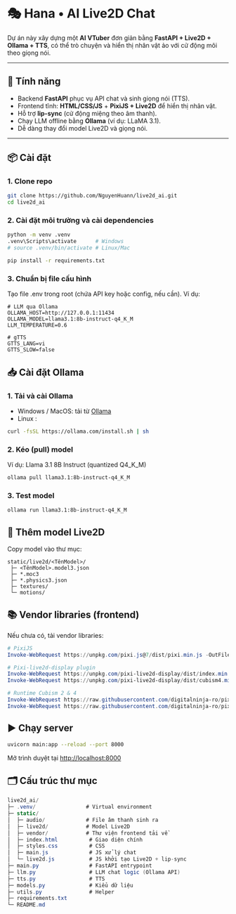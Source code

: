 # 🎭 Hana • AI Live2D Chat

Dự án này xây dựng một **AI VTuber** đơn giản bằng **FastAPI + Live2D + Ollama + TTS**, có thể trò chuyện và hiển thị nhân vật ảo với cử động môi theo giọng nói.

---

## 🚀 Tính năng
- Backend **FastAPI** phục vụ API chat và sinh giọng nói (TTS).
- Frontend tĩnh: **HTML/CSS/JS** + **PixiJS + Live2D** để hiển thị nhân vật.
- Hỗ trợ **lip-sync** (cử động miệng theo âm thanh).
- Chạy LLM offline bằng **Ollama** (ví dụ: LLaMA 3.1).
- Dễ dàng thay đổi model Live2D và giọng nói.

---

## 📦 Cài đặt

### 1. Clone repo
```bash
git clone https://github.com/NguyenHuann/live2d_ai.git
cd live2d_ai
```

### 2. Cài đặt môi trường và cài dependencies
```bash
python -m venv .venv
.venv\Scripts\activate      # Windows
# source .venv/bin/activate # Linux/Mac

pip install -r requirements.txt
```

### 3. Chuẩn bị file cấu hình

Tạo file .env trong root (chứa API key hoặc config, nếu cần). Ví dụ:
```env
# LLM qua Ollama
OLLAMA_HOST=http://127.0.0.1:11434
OLLAMA_MODEL=llama3.1:8b-instruct-q4_K_M
LLM_TEMPERATURE=0.6

# gTTS
GTTS_LANG=vi
GTTS_SLOW=false
```

## 📥 Cài đặt Ollama

### 1. Tải và cài Ollama

- Windows / MacOS: tải từ [Ollama](https://ollama.ai/download)
- Linux :
```bash
curl -fsSL https://ollama.com/install.sh | sh
```

### 2. Kéo (pull) model
Ví dụ: Llama 3.1 8B Instruct (quantized Q4_K_M)
```bash
ollama pull llama3.1:8b-instruct-q4_K_M
```

### 3. Test model
```bash
ollama run llama3.1:8b-instruct-q4_K_M
```

## 🎨 Thêm model Live2D
Copy model vào thư mục:
```php-template
static/live2d/<TênModel>/
 ├─ <TênModel>.model3.json
 ├─ *.moc3
 ├─ *.physics3.json
 ├─ textures/
 └─ motions/
```

## 📚 Vendor libraries (frontend)
Nếu chưa có, tải vendor libraries:
```powershell
# PixiJS
Invoke-WebRequest https://unpkg.com/pixi.js@7/dist/pixi.min.js -OutFile static/vendor/pixi/pixi.min.js

# Pixi-live2d-display plugin
Invoke-WebRequest https://unpkg.com/pixi-live2d-display/dist/index.min.js -OutFile static/vendor/live2d/index.min.js
Invoke-WebRequest https://unpkg.com/pixi-live2d-display/dist/cubism4.min.js -OutFile static/vendor/live2d/cubism4.min.js

# Runtime Cubism 2 & 4
Invoke-WebRequest https://raw.githubusercontent.com/digitalninja-ro/pixi-live2d-display/master/demo/lib/live2d.min.js -OutFile static/vendor/live2d/live2d.min.js
Invoke-WebRequest https://raw.githubusercontent.com/digitalninja-ro/pixi-live2d-display/master/demo/lib/live2dcubismcore.min.js -OutFile static/vendor/live2d/live2dcubismcore.min.js
```

## ▶️ Chạy server
```bash
uvicorn main:app --reload --port 8000
```
Mở trình duyệt tại <http://localhost:8000>

## 🗂️ Cấu trúc thư mục
```csharp
live2d_ai/
├─ .venv/                # Virtual environment
├─ static/
│  ├─ audio/             # File âm thanh sinh ra
│  ├─ live2d/            # Model Live2D
│  ├─ vendor/            # Thư viện frontend tải về
│  ├─ index.html          # Giao diện chính
│  ├─ styles.css          # CSS
│  ├─ main.js             # JS xử lý chat
│  └─ live2d.js           # JS khởi tạo Live2D + lip-sync
├─ main.py                # FastAPI entrypoint
├─ llm.py                 # LLM chat logic (Ollama API)
├─ tts.py                 # TTS
├─ models.py              # Kiểu dữ liệu
├─ utils.py               # Helper
├─ requirements.txt
└─ README.md
```



